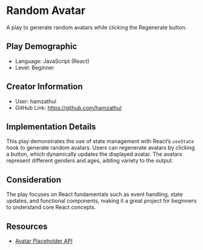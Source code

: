 # Random Avatar

A play to generate random avatars while clicking the Regenerate button.

## Play Demographic

- Language: JavaScript (React)
- Level: Beginner

## Creator Information

- User: hamzathul
- GitHub Link: https://github.com/hamzathul

## Implementation Details

This play demonstrates the use of state management with React’s `useState` hook to generate random avatars. Users can regenerate avatars by clicking a button, which dynamically updates the displayed avatar. The avatars represent different genders and ages, adding variety to the output.

## Consideration

The play focuses on React fundamentals such as event handling, state updates, and functional components, making it a great project for beginners to understand core React concepts.

## Resources

- [Avatar Placeholder API](https://avatar-placeholder.iran.liara.run/)
